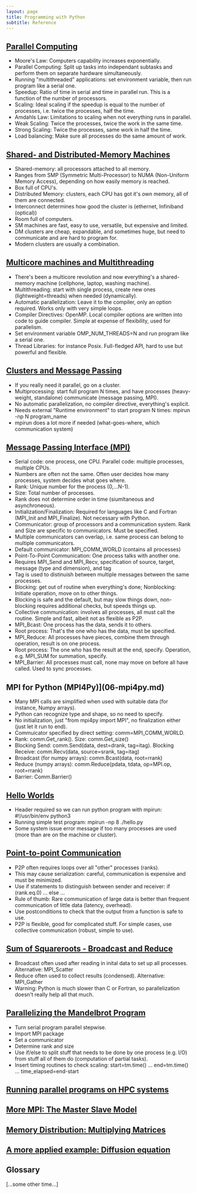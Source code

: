 ```yaml
---
layout: page
title: Programming with Python
subtitle: Reference
---
```

## [Parallel Computing](01-parallel.md)

*   Moore's Law: Computers capability increases exponentially.
*   Parallel Computing: Split up tasks into independant subtasks and perform them on separate hardware simultaneously.
*   Running "multithreaded" applications: set environment variable, then run program like a serial one.
*   Speedup: Ratio of time in serial and time in parallel run. This is a function of the number of processors.
*   Scaling: Ideal scaling if the speedup is equal to the number of processes, i.e. twice the processes, half the time.
*   Amdahls Law: Limitations to scaling when not everything runs in parallel.
*   Weak Scaling: Twice the processes, twice the work in the same time.
*   Strong Scaling: Twice the processes, same work in half the time.
*   Load balancing: Make sure all processes do the same amount of work.

## [Shared- and Distributed-Memory Machines](02-smdm.html)

*   Shared-memory: all processors attached to all memory.
*   Ranges from SMP (Symmetric Multi-Processor) to NUMA (Non-Uniform Memory Access), depending on how easily memory is reached.
*   Box full of CPU's.
*   Distributed Memory: clusters, each CPU has got it's own memory, all of them are connected.
*   Interconnect determines how good the cluster is (ethernet, Infiniband (optical))
*   Room full of computers.
*   SM machines are fast, easy to use, versatile, but expensive and limited.
*   DM clusters are cheap, expandable, and sometimes huge, but need to communicate and are hard to program for.
*   Modern clusters are usually a combination.

## [Multicore machines and Multithreading](03-multicore.md)

*   There's been a multicore revolution and now everything's a shared-memory machine (cellphone, laptop, washing machine).
*   Multithreading: start with single process, create new ones (lightweight=threads) when needed (dynamically).
*   Automatic parallelization: Leave it to the compiler, only an option required. Works only with very simple loops.
*   Compiler Directives: OpenMP. Local compiler options are written into code to guide compiler. Simple at expense of flexibility, used for parallelism.
*   Set environment variable OMP_NUM_THREADS=N and run program like a serial one.
*   Thread Libraries: for instance Posix. Full-fledged API, hard to use but powerful and flexible. 


## [Clusters and Message Passing](04-clusters.md)

*   If you really need it parallel, go on a cluster.
*   Multiprocessing: start full program N times, and have processes (heavy-weight, standalone) communicate (message passing, MPI).
*   No automatic parallelization, no compiler directive, everything's explicit.
*   Needs external "Runtime environment" to start program N times: mpirun -np N program_name
*   mpirun does a lot more if needed (what-goes-where, which communication system)

## [Message Passing Interface (MPI)](05-mpi.md)

*   Serial code: one process, one CPU. Parallel code: multiple processes, multiple CPUs.
*   Numbers are often not the same. Often user decides how many processes, system decides what goes where.
*   Rank: Unique number for the process (0,...N-1).
*   Size: Total number of processes.
*   Rank does not determine order in time (siumltaneous and asynchroneous).
*   Initialization/Finalization: Required for languages like C and Fortran (MPI_Init and MPI_Finalize). Not necessary with Python.
*   Communicator: group of processors and a communication system. Rank and Size are specific to communicators. Must be specified.
*   Multiple communicators can overlap, i.e. same process can belong to multiple communicators.
*   Default communicator: MPI_COMM_WORLD (contains all processes)
*   Point-To-Point Communication: One process talks with another one.
*   Requires MPI_Send and MPI_Recv, specification of source, target, message (type and dimension), and tag
*   Tag is used to distinuish between multiple messages between the same processes.
*   Blocking: get out of routine when everything's done; Nonblocking: Initiate operation, move on to other things.
*   Blocking is safe and the default, but may slow things down, non-blocking requires additional checks, but speeds things up.
*   Collective communication: involves all processes, all must call the routine. Simple and fast, albeit not as flexible as P2P.
*   MPI_Bcast: One process has the data, sends it to others.
*   Root process: That's the one who has the data, must be specified.
*   MPI_Reduce: All processes have pieces, combine them through operation, result is on one process.
*   Root process: The one who has the result at the end, specify. Operation, e.g. MPI_SUM for summation, specify.
*   MPI_Barrier: All processes must call, none may move on before all have called. Used to sync processes.

## MPI for Python (MPI4Py)](06-mpi4py.md)

*   Many MPI calls are simplified when used with suitable data (for instance, Numpy arrays).
*   Python can recognize type and shape, so no need to specify.
*   No initialization, just "from mpi4py import MPI", no finalization either (just let it run to end).
*   Commuicator specified by direct setting: comm=MPI_COMM_WORLD.
*   Rank: comm.Get_rank(). Size: comm.Get_size()
*   Blocking Send: comm.Send(data, dest=drank, tag=itag). Blocking Receive: comm.Recv(data, source=srank, tag=itag)
*   Broadcast (for numpy arrays): comm.Bcast(data, root=rrank)
*   Reduce (numpy arrays): comm.Reduce(pdata, tdata, op=MPI.op, root=rrank) 
*   Barrier: Comm.Barrier()

## [Hello Worlds](07-hello.md)

*   Header required so we can run python program with mpirun: #!/usr/bin/env python3
*   Running simple test program: mpirun -np 8 ./hello.py
*   Some system issue error message if too many processes are used (more than are on the machine or cluster).

## [Point-to-point Communication](08-p2p.md)

*   P2P often requires loops over all "other" processes (ranks).
*   This may cause serialization: careful, communication is expensive and must be minimized.
*   Use if statements to distinguish between sender and receiver: if (rank.eq.0) ... else ...
*   Rule of thumb: Rare communication of large data is better than frequent communication of little data (latency, overhead).
*   Use postconditions to check that the output from a function is safe to use.
*   P2P is flexible, good for complicated stuff. For simple cases, use collective communication (robust, simple to use).

## [Sum of Squareroots - Broadcast and Reduce](09-rootsum.md)

*   Broadcast often used after reading in inital data to set up all processes. Alternative: MPI_Scatter
*   Reduce often used to collect results (condensed). Alternative: MPI_Gather
*   Warning: Python is much slower than C or Fortran, so parallelization doesn't really help all that much.

## [Parallelizing the Mandelbrot Program](10-mandel.md)

*   Turn serial program parallel stepwise.
*   Import MPI package
*   Set a communicator
*   Determine rank and size
*   Use if/else to split stuff that needs to be done by one process (e.g. I/O) from stuff all of them do (computation of partial tasks).
*   Insert timing routines to check scaling: start=tm.time() ... end=tm.time() ... time_elapsed=end-start


## [Running parallel programs on HPC systems](11-hpc.html)
## [More MPI: The Master Slave Model](12-msm.html)
## [Memory Distribution: Multiplying Matrices](13-matmul.html)
## [A more applied example: Diffusion equation](14-diffuse.html)

## Glossary

[...some other time...]
